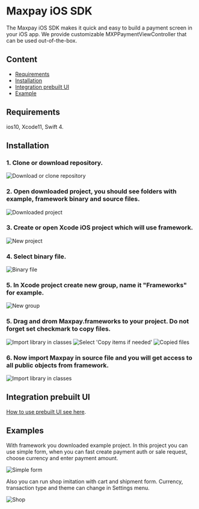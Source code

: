 # Maxpay iOS SDK

The Maxpay iOS SDK makes it quick and easy to build a payment screen in your iOS app. We provide customizable MXPPaymentViewController that can be used out-of-the-box.

## Content
* [Requirements](#markdown-header-requirements)
* [Installation](#markdown-header-installation)
* [Integration prebuilt UI](#markdown-header-integration-prebuilt-ui)
* [Example](#markdown-header-examples)


## Requirements
ios10, Xcode11, Swift 4.

## Installation
### 1. Clone or download repository.
![Download or clone repository](README/download_or_clone_repository.png)

### 2. Open downloaded project, you should see folders with example, framework binary and source files. 
![Downloaded project](README/downloaded_project.png)

### 3. Create or open Xcode iOS project which will use framework.
![New project](README/new_project.png)

### 4. Select binary file.
![Binary file](README/select_project.png)

### 5. In Xcode project create new group, name it "Frameworks" for example.
![New group](README/new_group.png)

### 5. Drag and drom Maxpay.frameworks to your project. Do not forget set checkmark to copy files.
![Import library in classes](README/drag_and_drop.png)
![Select 'Copy items if needed'](README/copy_if_needed.png)
![Copied files](README/copied_files.png)

### 6. Now import Maxpay in source file and you will get access to all public objects from framework.
![Import library in classes](README/import_library_in_classes.png)

## Integration prebuilt UI
[How to use prebuilt UI see here](README/INTEGRATION.md).

## Examples
With framework you downloaded example project.
In this project you can use simple form, when you can fast create payment auth or sale request, choose currency and enter payment amount. 

![Simple form](README/simple_form.png)

Also you can run shop imitation with cart and shipment form. Currency, transaction type and theme can change in Settings menu.

![Shop](README/shop.png)